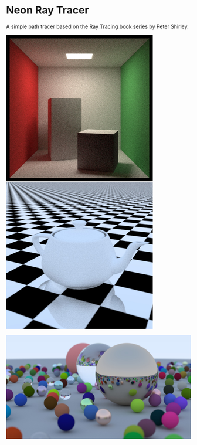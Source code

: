 # Neon Ray Tracer

A simple path tracer based on the [Ray Tracing book series](https://raytracing.github.io) by Peter Shirley.

<img src="./examples/cbox.jpg" width="400"/><img src="./examples/teapot.jpg" width="400"/>

![](./examples/render1.jpg)
